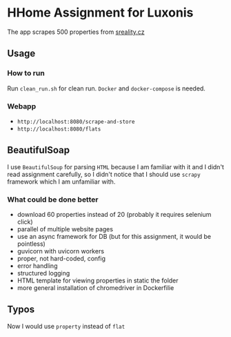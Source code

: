 # HHome Assignment for Luxonis

The app scrapes 500 properties from [sreality.cz](https://sreality.cz)

## Usage

### How to run
Run `clean_run.sh` for clean run. `Docker` and `docker-compose` is needed.

### Webapp
* `http://localhost:8080/scrape-and-store`
* `http://localhost:8080/flats`


## BeautifulSoap
I use `BeautifulSoup` for parsing `HTML` because I am familiar with it and I didn't read assignment carefully, so I didn't notice that I should use `scrapy` framework which I am unfamiliar with.

### What could be done better
* download 60 properties instead of 20 (probably it requires selenium click)
* parallel of multiple website pages
* use an async framework for DB (but for this assignment, it would be pointless)
* guvicorn with uvicorn workers
* proper, not hard-coded, config
* error handling
* structured logging
* HTML template for viewing properties in static the folder
* more general installation of chromedriver in Dockerfilie

## Typos
Now I would use `property` instead of `flat`
